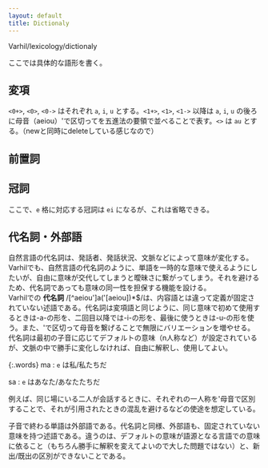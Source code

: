 ```yaml
---
layout: default
title: Dictionaly
---
```

Varhil/lexicology/dictionaly

ここでは具体的な語形を書く。

## 変項
`<0+>`, `<0>`, `<0->`  はそれぞれ `a`, `i`, `u` とする。`<1+>`, `<1>`, `<1->` 以降は `a`, `i`, `u` の後ろに母音（aeiou）'で区切ってを五進法の要領で並べることで表す。`<>` は `au` とする。（newと同時にdeleteしている感じなので）

## 前置詞

## 冠詞
ここで、`e` 格に対応する冠詞は `ei` になるが、これは省略できる。

## 代名詞・外部語
自然言語の代名詞は、発話者、発話状況、文脈などによって意味が変化する。Varhilでも、自然言語の代名詞のように、単語を一時的な意味で使えるようにしたいが、自由に意味が交代してしまうと曖昧さに繋がってしまう。それを避けるため、代名詞であっても意味の同一性を担保する機能を設ける。  
Varhilでの **代名詞** /[^aeiou']a('[aeiou])\*$/は、内容語とは違って定義が固定されていない述語である。代名詞は変項語と同じように、同じ意味で初めて使用するときは-a-の形を、二回目以降では-i-の形を、最後に使うときは-u-の形を使う。また、'で区切って母音を繋げることで無限にバリエーションを増やせる。代名詞は最初の子音に応じてデフォルトの意味（n人称など）が設定されているが、文脈の中で勝手に変化しなければ、自由に解釈し、使用してよい。  

{:.words}
ma
: `e` は私/私たちだ

sa
: `e` はあなた/あなたたちだ

例えば、同じ場にいる二人が会話するときに、それぞれの一人称を'母音で区別することで、それが引用されたときの混乱を避けるなどの使途を想定している。

子音で終わる単語は外部語である。代名詞と同様、外部語も、固定されていない意味を持つ述語である。違うのは、デフォルトの意味が語源となる言語での意味に依ること（もちろん勝手に解釈を変えてよいので大した問題ではない）と、新出/既出の区別ができないことである。
